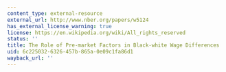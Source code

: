 ```yaml
---
content_type: external-resource
external_url: http://www.nber.org/papers/w5124
has_external_license_warning: true
license: https://en.wikipedia.org/wiki/All_rights_reserved
status: ''
title: The Role of Pre-market Factors in Black-white Wage Differences
uid: 6c225032-6326-457b-865a-0e09c1fa86d1
wayback_url: ''
---
```

